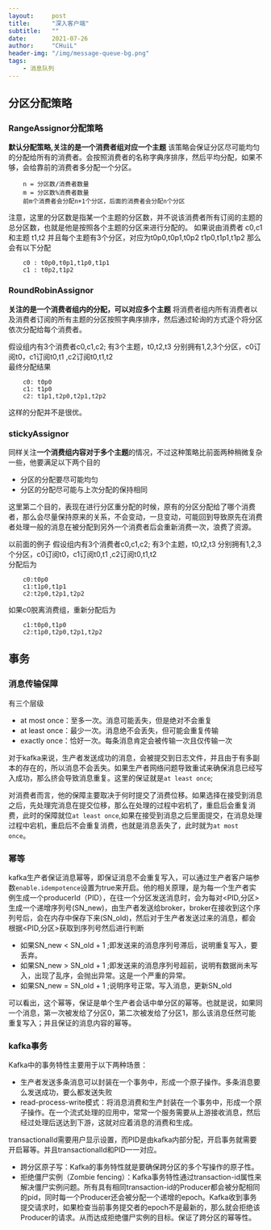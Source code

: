 ```yaml
---
layout:     post
title:      "深入客户端"
subtitle:   ""
date:       2021-07-26
author:     "CHuiL"
header-img: "/img/message-queue-bg.png"
tags:
    - 消息队列
---
```


## 分区分配策略

### RangeAssignor分配策略
**默认分配策略,关注的是一个消费者组对应一个主题**
该策略会保证分区尽可能均匀的分配给所有的消费者。会按照消费者的名称字典序排序，然后平均分配，如果不够，会给靠前的消费者多分配一个分区。  
```
    n = 分区数/消费者数量
    m = 分区数%消费者数量
    前m个消费者会分配n+1个分区，后面的消费者会分配n个分区
```
注意，这里的分区数是指某一个主题的分区数，并不说该消费者所有订阅的主题的总分区数，也就是他是按照各个主题的分区来进行分配的。 如果说由消费者 c0,c1 和主题 t1,t2 并且每个主题有3个分区，对应为t0p0,t0p1,t0p2 t1p0,t1p1,t1p2 
那么会有以下分配
```
    c0 : t0p0,t0p1,t1p0,t1p1
    c1 : t0p2,t1p2
```

### RoundRobinAssignor
**关注的是一个消费者组内的分配，可以对应多个主题**
将消费者组内所有消费者以及消费者订阅的所有主题的分区按照字典序排序，然后通过轮询的方式逐个将分区依次分配给每个消费者。  

假设组内有3个消费者c0,c1,c2; 有3个主题，t0,t2,t3 分别拥有1,2,3个分区，c0订阅t0，c1订阅t0,t1 ,c2订阅t0,t1,t2  
最终分配结果
```
    c0: t0p0
    c1: t1p0
    c2: t1p1,t2p0,t2p1,t2p2
```
这样的分配并不是很优。

### stickyAssignor
同样关注**一个消费组内容对于多个主题**的情况，不过这种策略比前面两种稍微复杂一些，他要满足以下两个目的
- 分区的分配要尽可能均匀
- 分区的分配尽可能与上次分配的保持相同

这里第二个目的，表现在进行分区重分配的时候，原有的分区分配给了哪个消费者，那么会尽量保持原来的关系，不会变动，一旦变动，可能回到导致原先在消费者处理一般的消息在被分配到另外一个消费者后会重新消费一次，浪费了资源。  


以前面的例子
假设组内有3个消费者c0,c1,c2; 有3个主题，t0,t2,t3 分别拥有1,2,3个分区，c0订阅t0，c1订阅t0,t1 ,c2订阅t0,t1,t2  
分配后为
```
    c0:t0p0
    c1:t1p0,t1p1
    c2:t2p0,t2p1,t2p2
```
如果c0脱离消费组，重新分配后为
```
    c1:t0p0,t1p0
    c2:t1p0,t2p0,t2p1,t2p2
```


## 事务

### 消息传输保障
有三个层级
- at most once：至多一次。消息可能丢失，但是绝对不会重复
- at least once：最少一次。消息绝不会丢失，但可能会重复传输
- exactly once：恰好一次。每条消息肯定会被传输一次且仅传输一次

对于kafka来说，生产者发送成功的消息，会被提交到日志文件，并且由于有多副本的存在的，所以消息不会丢失。如果生产者网络问题导致重试来确保消息已经写入成功，那么挤会导致消息重复。这里的保证就是`at least once`;

对消费者而言，他的保障主要取决于何时提交了消费位移。如果选择在接受到消息之后，先处理完消息在提交位移，那么在处理的过程中宕机了，重启后会重复消费，此时的保障就位`at least once`,如果在接受到消息之后里面提交，在消息处理过程中宕机，重启后不会重复消费，也就是消息丢失了，此时就为`at most once`。  

### 幂等
kafka生产者保证消息幂等，即保证消息不会重复写入，可以通过生产者客户端参数`enable.idempotence`设置为true来开启。他的相关原理，是为每一个生产者实例生成一个producerId（PID），在往一个分区发送消息时，会为每对<PID,分区>生成一个递增序列号(SN_new)，由生产者发送给broker，broker在接收到这个序列号后，会在内存中保存下来(SN_old)，然后对于生产者发送过来的消息，都会根据<PID,分区>获取到序列号然后进行判断  
- 如果SN_new < SN_old + 1 ;即发送来的消息序列号滞后，说明重复写入，要丢弃。  
- 如果SN_new > SN_old + 1 ;即发送来的消息序列号超前，说明有数据尚未写入，出现了乱序，会抛出异常。这是一个严重的异常。
- 如果SN_new = SN_old + 1 ;说明序号正常。写入消息，更新SN_old

可以看出，这个幂等，保证是单个生产者会话中单分区的幂等。也就是说，如果同一个消息，第一次被发给了分区0，第二次被发给了分区1，那么该消息任然可能重复写入；并且保证的消息内容的幂等。



### kafka事务
Kafka中的事务特性主要用于以下两种场景：
- 生产者发送多条消息可以封装在一个事务中，形成一个原子操作。多条消息要么发送成功，要么都发送失败
- read-process-write模式：将消息消费和生产封装在一个事务中，形成一个原子操作。在一个流式处理的应用中，常常一个服务需要从上游接收消息，然后经过处理后送达到下游，这就对应着消息的消费和生成。


transactionalId需要用户显示设置，而PID是由kafka内部分配，开启事务就需要开启幂等。并且transactionalId和PID一一对应。

- 跨分区原子写：Kafka的事务特性就是要确保跨分区的多个写操作的原子性。
- 拒绝僵尸实例（Zombie fencing）：Kafka事务特性通过transaction-id属性来解决僵尸实例问题。所有具有相同transaction-id的Producer都会被分配相同的pid，同时每一个Producer还会被分配一个递增的epoch。Kafka收到事务提交请求时，如果检查当前事务提交者的epoch不是最新的，那么就会拒绝该Producer的请求。从而达成拒绝僵尸实例的目标。保证了跨分区的幂等性。

